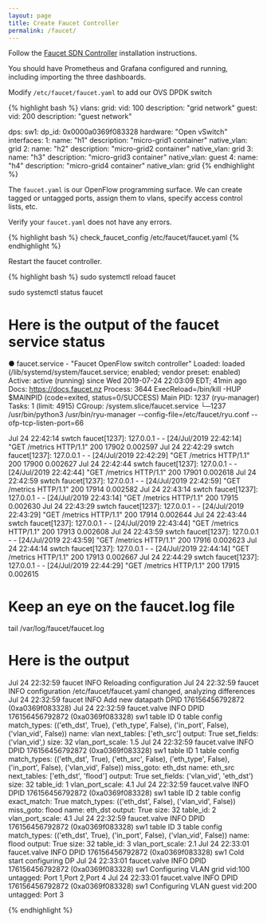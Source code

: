 ```yaml
---
layout: page
title: Create Faucet Controller
permalink: /faucet/
---
```


Follow the [Faucet SDN Controller](https://docs.faucet.nz/en/latest/tutorials/first_time.html) installation instructions.

You should have Prometheus and Grafana configured and running, including importing the three dashboards. 

Modify `/etc/faucet/faucet.yaml` to add our OVS DPDK switch

{% highlight bash %}
vlans:
    grid:
        vid: 100
        description: "grid network"
    guest:
        vid: 200
        description: "guest network"

dps:
    sw1:
        dp_id: 0x0000a0369f083328
        hardware: "Open vSwitch"
        interfaces:
            1:
                name: "h1"
                description: "micro-grid1 container"
                native_vlan: grid
            2:
                name: "h2"
                description: "micro-grid2 container"
                native_vlan: grid
            3:
                name: "h3"
                description: "micro-grid3 container"
                native_vlan: guest
            4:
                name: "h4"
                description: "micro-grid4 container"
                native_vlan: grid
{% endhighlight %}

The `faucet.yaml` is our OpenFlow programming surface. We can create tagged or untagged ports, assign them to vlans, specify access control lists, etc.

Verify your `faucet.yaml` does not have any errors.

{% highlight bash %}
check_faucet_config /etc/faucet/faucet.yaml
{% endhighlight %}

Restart the faucet controller.

{% highlight bash %}
sudo systemctl reload faucet

sudo systemctl status faucet

# Here is the output of the faucet service status

● faucet.service - "Faucet OpenFlow switch controller"
   Loaded: loaded (/lib/systemd/system/faucet.service; enabled; vendor preset: enabled)
   Active: active (running) since Wed 2019-07-24 22:03:09 EDT; 41min ago
     Docs: https://docs.faucet.nz
  Process: 3644 ExecReload=/bin/kill -HUP $MAINPID (code=exited, status=0/SUCCESS)
 Main PID: 1237 (ryu-manager)
    Tasks: 1 (limit: 4915)
   CGroup: /system.slice/faucet.service
           └─1237 /usr/bin/python3 /usr/bin/ryu-manager --config-file=/etc/faucet/ryu.conf --ofp-tcp-listen-port=66

Jul 24 22:42:14 swtch faucet[1237]: 127.0.0.1 - - [24/Jul/2019 22:42:14] "GET /metrics HTTP/1.1" 200 17902 0.002597
Jul 24 22:42:29 swtch faucet[1237]: 127.0.0.1 - - [24/Jul/2019 22:42:29] "GET /metrics HTTP/1.1" 200 17900 0.002627
Jul 24 22:42:44 swtch faucet[1237]: 127.0.0.1 - - [24/Jul/2019 22:42:44] "GET /metrics HTTP/1.1" 200 17901 0.002618
Jul 24 22:42:59 swtch faucet[1237]: 127.0.0.1 - - [24/Jul/2019 22:42:59] "GET /metrics HTTP/1.1" 200 17914 0.002582
Jul 24 22:43:14 swtch faucet[1237]: 127.0.0.1 - - [24/Jul/2019 22:43:14] "GET /metrics HTTP/1.1" 200 17915 0.002630
Jul 24 22:43:29 swtch faucet[1237]: 127.0.0.1 - - [24/Jul/2019 22:43:29] "GET /metrics HTTP/1.1" 200 17914 0.002644
Jul 24 22:43:44 swtch faucet[1237]: 127.0.0.1 - - [24/Jul/2019 22:43:44] "GET /metrics HTTP/1.1" 200 17913 0.002608
Jul 24 22:43:59 swtch faucet[1237]: 127.0.0.1 - - [24/Jul/2019 22:43:59] "GET /metrics HTTP/1.1" 200 17916 0.002623
Jul 24 22:44:14 swtch faucet[1237]: 127.0.0.1 - - [24/Jul/2019 22:44:14] "GET /metrics HTTP/1.1" 200 17913 0.002667
Jul 24 22:44:29 swtch faucet[1237]: 127.0.0.1 - - [24/Jul/2019 22:44:29] "GET /metrics HTTP/1.1" 200 17915 0.002615

# Keep an eye on the faucet.log file

tail /var/log/faucet/faucet.log 

# Here is the output
Jul 24 22:32:59 faucet INFO     Reloading configuration
Jul 24 22:32:59 faucet INFO     configuration /etc/faucet/faucet.yaml changed, analyzing differences
Jul 24 22:32:59 faucet INFO     Add new datapath DPID 176156456792872 (0xa0369f083328)
Jul 24 22:32:59 faucet.valve INFO     DPID 176156456792872 (0xa0369f083328) sw1 table ID 0 table config match_types: (('eth_dst', True), ('eth_type', False), ('in_port', False), ('vlan_vid', False)) name: vlan next_tables: ['eth_src'] output: True set_fields: ('vlan_vid',) size: 32 vlan_port_scale: 1.5
Jul 24 22:32:59 faucet.valve INFO     DPID 176156456792872 (0xa0369f083328) sw1 table ID 1 table config match_types: (('eth_dst', True), ('eth_src', False), ('eth_type', False), ('in_port', False), ('vlan_vid', False)) miss_goto: eth_dst name: eth_src next_tables: ['eth_dst', 'flood'] output: True set_fields: ('vlan_vid', 'eth_dst') size: 32 table_id: 1 vlan_port_scale: 4.1
Jul 24 22:32:59 faucet.valve INFO     DPID 176156456792872 (0xa0369f083328) sw1 table ID 2 table config exact_match: True match_types: (('eth_dst', False), ('vlan_vid', False)) miss_goto: flood name: eth_dst output: True size: 32 table_id: 2 vlan_port_scale: 4.1
Jul 24 22:32:59 faucet.valve INFO     DPID 176156456792872 (0xa0369f083328) sw1 table ID 3 table config match_types: (('eth_dst', True), ('in_port', False), ('vlan_vid', False)) name: flood output: True size: 32 table_id: 3 vlan_port_scale: 2.1
Jul 24 22:33:01 faucet.valve INFO     DPID 176156456792872 (0xa0369f083328) sw1 Cold start configuring DP
Jul 24 22:33:01 faucet.valve INFO     DPID 176156456792872 (0xa0369f083328) sw1 Configuring VLAN grid vid:100 untagged: Port 1,Port 2,Port 4
Jul 24 22:33:01 faucet.valve INFO     DPID 176156456792872 (0xa0369f083328) sw1 Configuring VLAN guest vid:200 untagged: Port 3

{% endhighlight %}


